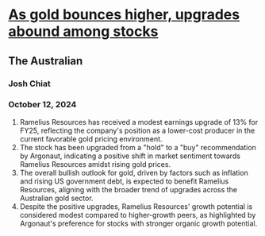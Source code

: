 # [As gold bounces higher, upgrades abound among stocks](https://advance.lexis.com/api/document?collection=news&id=urn:contentItem:6D5J-D461-F0JP-W4KD-00000-00&context=1519360)
## The Australian
### Josh Chiat
### October 12, 2024
1. Ramelius Resources has received a modest earnings upgrade of 13% for FY25, reflecting the company's position as a lower-cost producer in the current favorable gold pricing environment.
2. The stock has been upgraded from a "hold" to a "buy" recommendation by Argonaut, indicating a positive shift in market sentiment towards Ramelius Resources amidst rising gold prices.
3. The overall bullish outlook for gold, driven by factors such as inflation and rising US government debt, is expected to benefit Ramelius Resources, aligning with the broader trend of upgrades across the Australian gold sector.
4. Despite the positive upgrades, Ramelius Resources' growth potential is considered modest compared to higher-growth peers, as highlighted by Argonaut's preference for stocks with stronger organic growth potential.